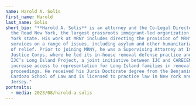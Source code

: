 ```yaml
---
name: Harold A. Solis
first_name: Harold
last_name: Solis
short_bio: "**Harold A. Solis** is an attorney and the Co-Legal Director at Make
  the Road New York, the largest grassroots immigrant-led organization in New
  York state. His work at MRNY includes directing the provision of MRNY’s legal
  services on a range of issues, including asylum and other humanitarian forms
  of relief. Prior to joining MRNY, he was a Supervising Attorney at Immigrant
  Justice Corps, where he led its in-house removal defense practice and created
  IJC’s Long Island Project, a joint initiative between IJC and CARECEN-NY to
  increase access to representation for Long Island families in removal
  proceedings. He received his Juris Doctorate degree from the Benjamin N.
  Cardozo School of Law and is licensed to practice law in New York and New
  Jersey."
portraits:
  - media: 2023/08/harold-a-solis
---
```

